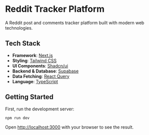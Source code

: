 # Reddit Tracker Platform

A Reddit post and comments tracker platform built with modern web technologies.

## Tech Stack

- **Framework**: [Next.js](https://nextjs.org/)
- **Styling**: [Tailwind CSS](https://tailwindcss.com/)
- **UI Components**: [Shadcn/ui](https://ui.shadcn.com/)
- **Backend & Database**: [Supabase](https://supabase.io/)
- **Data Fetching**: [React Query](https://tanstack.com/query/v4)
- **Language**: [TypeScript](https://www.typescriptlang.org/)

## Getting Started

First, run the development server:

```bash
npm run dev
```

Open [http://localhost:3000](http://localhost:3000) with your browser to see the result.
